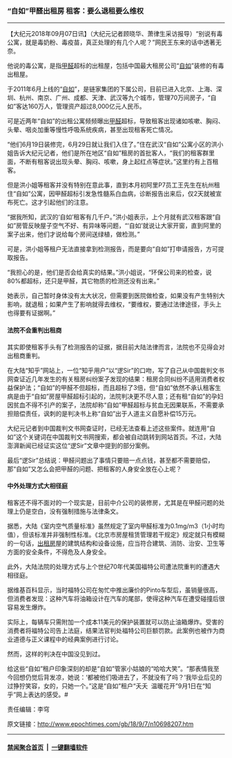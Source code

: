 ### “自如”甲醛出租房 租客：要么退租要么维权
------------------------

<p>【大纪元2018年09月07日讯】（大纪元记者顾晓华、萧律生采访报导）“别说有毒公寓，就是毒奶粉、毒疫苗，真正处理的有几个人呢？”网民王东来的话中透著无奈。</p>
<p>他说的毒公寓，是指<a href="http://www.epochtimes.com/gb/tag/%E7%94%B2%E9%86%9B.html">甲醛</a>超标的出租屋，包括中国最大租房公司“<a href="http://www.epochtimes.com/gb/tag/%E8%87%AA%E5%A6%82.html">自如</a>”装修的有毒出租屋。</p>
<p>于2011年6月上线的“<a href="http://www.epochtimes.com/gb/tag/%E8%87%AA%E5%A6%82.html">自如</a>”，是链家集团的下属公司，目前已进入北京、上海、深圳、杭州、南京、广州、成都、天津、武汉等九个城市，管理70万间房子，“自如”客达160万人，管理资产超过8,000亿元人民币。</p>
<p>可是近两年“自如”的出租公寓频频曝出<a href="http://www.epochtimes.com/gb/tag/%E7%94%B2%E9%86%9B.html">甲醛</a>超标，导致租客出现诸如咳嗽、胸闷、头晕、咽炎加重等慢性呼吸系统疾病，甚至出现租客死亡情况。</p>
<p>“他们6月19日装修完，6月29日就让我们入住了。”住在武汉“自如”公寓小区的洪小姐告诉大纪元记者，他们是所在地区“自如”租房的首批客人，“我们的租客群里面，不断有租客说出现头晕、胸闷、咳嗽，身上起红点等症状。”这里约有上百租客。</p>
<p>但是洪小姐等租客并没有特别在意此事，直到本月初阿里P7员工王先生在杭州租住“自如”公寓，因甲醛超标引发急性髓系白血病，诊断报告出来后，仅2天就被宣布死亡。这才引起他们的注意。</p>
<p>“据我所知，武汉的‘自如’租客有几千户。”洪小姐表示，上个月就有武汉租客跟“自如”房管反映屋子空气不好、有异味等问题，“‘自如’就说让大家开窗，直到阿里的案子出来，他们才说给每个房间送绿植，做检测。”</p>
<p>可是，洪小姐等租户无法直接拿到检测报告，而是要向“自如”打申请报告，方可提取报告。</p>
<p>“我担心的是，他们是否会给真实的结果。”洪小姐说，“环保公司来的检查，说80%都超标，还只是甲醛，其它物质的检测还没有出来。”</p>
<p>她表示，自己暂时身体没有太大状况，但需要到医院做检查，如果没有产生特别大影响，就退租；如果产生了影响就得去维权，“要维权，要通过法律途径，手头上也得要有证据啊。”</p>
<h4>法院不会重判出租商</h4>
<p>其实即使租客手头有了检测报告的证据，据目前大陆法律而言，法院也不见得会对出租商重判。</p>
<p>在大陆“知乎”网站上，一位“知乎用户”以“逻Sir”的口吻，写了自己从中国裁判文书网查证近几年发生的有关租房纠纷案子发现的结果：租房合同纠纷不适用消费者权益保护法；“自如”的甲醛不但超标，而且超标了3倍，但“自如”依然不承认租客生病是由于“自如”房屋甲醛超标引起的，法院判决更不尽人意；还有租“自如”的孕妇因贫血不得不引产的案子，法院却称“自如”甲醛超标与贫血无因果联系，不需要承担赔偿责任，讽刺的是判决书上称“自如”出于人道主义自愿补偿15万元。</p>
<p>大纪元记者到中国裁判文书网查证时，已经无法查看上述这些案件。就连用“自如”这个关键词在中国裁判文书网搜索，都会被自动跳转到网站首页。不过，大陆澎湃新闻已经证实这位“逻Sir”文章中提到的部分案例。</p>
<p>最后“逻Sir”总结说：甲醛问题出了事情只要赔一点点钱，甚至都不需要赔偿，那“自如”又怎么会把甲醛的问题、把租客的人身安全放在心上呢？</p>
<h4>中外处理方式大相径庭</h4>
<p>租客还不得不面对的一个现实是，目前中介公司的装修房，尤其是在甲醛问题的处理上仍是空白，没有强制措施与法律条文。</p>
<p>据悉，大陆《室内空气质量标准》虽然规定了室内甲醛标准为0.1mg/m3（1小时均值），但该标准并非强制性标准。《北京市房屋租赁管理若干规定》规定就只有模糊的一句话，<a href="http://www.epochtimes.com/gb/tag/%E5%87%BA%E7%A7%9F%E6%88%BF.html">出租房</a>屋的建筑结构和设备设施，应当符合建筑、消防、治安、卫生等方面的安全条件，不得危及人身安全。</p>
<p>此外，大陆法院的处理方式与上个世纪70年代美国福特公司遭法院重判的遭遇大相径庭。</p>
<p>据维基百科显示，当时福特公司在匆忙中推出廉价的Pinto车型后，虽销量很高，但消费者发现：这种汽车将油箱设计在汽车的尾部，使得这种汽车在遭受碰撞后很容易发生爆炸。</p>
<p>实际上，每辆车只需附加一个成本11美元的保护装置就可以防止油箱爆炸。受害的消费者将福特公司告上法庭，结果法官判处福特公司巨额罚款。此案例也被作为商业道德与正义课程中的经典案例进行讨论。</p>
<p>然而，这样的判决在中国没见到过。</p>
<p>给这些“自如”租户印象深刻的却是“自如”管家小姑娘的“哈哈大笑”。“那表情我至今回想仍觉后背发凉，她说：‘都被他们吸进去了，不就没有了吗？’我毕业后见的过狰狞笑容，女的，只她一个。”这是“自如”租户“夭夭  温暖花开”9月1日在“知乎”网上表达的感受。#</p>
<p>责任编辑：李穹</p>

原文链接：http://www.epochtimes.com/gb/18/9/7/n10698207.htm


------------------------
#### [禁闻聚合首页](https://github.com/gfw-breaker/banned-news/blob/master/README.md) &nbsp;|&nbsp;  [一键翻墙软件](https://github.com/gfw-breaker/nogfw/blob/master/README.md)